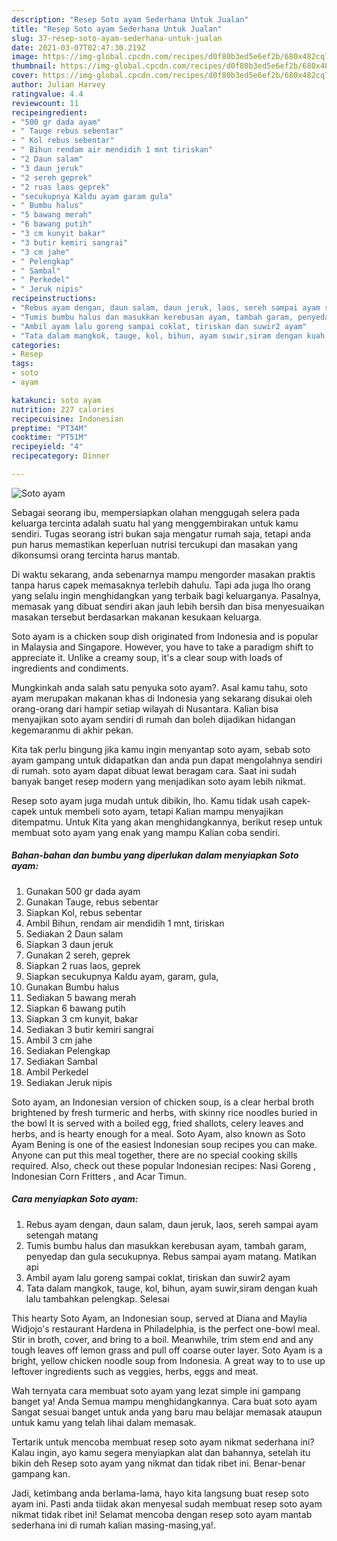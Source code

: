 ```yaml
---
description: "Resep Soto ayam Sederhana Untuk Jualan"
title: "Resep Soto ayam Sederhana Untuk Jualan"
slug: 37-resep-soto-ayam-sederhana-untuk-jualan
date: 2021-03-07T02:47:30.219Z
image: https://img-global.cpcdn.com/recipes/d0f80b3ed5e6ef2b/680x482cq70/soto-ayam-foto-resep-utama.jpg
thumbnail: https://img-global.cpcdn.com/recipes/d0f80b3ed5e6ef2b/680x482cq70/soto-ayam-foto-resep-utama.jpg
cover: https://img-global.cpcdn.com/recipes/d0f80b3ed5e6ef2b/680x482cq70/soto-ayam-foto-resep-utama.jpg
author: Julian Harvey
ratingvalue: 4.4
reviewcount: 11
recipeingredient:
- "500 gr dada ayam"
- " Tauge rebus sebentar"
- " Kol rebus sebentar"
- " Bihun rendam air mendidih 1 mnt tiriskan"
- "2 Daun salam"
- "3 daun jeruk"
- "2 sereh geprek"
- "2 ruas laos geprek"
- "secukupnya Kaldu ayam garam gula"
- " Bumbu halus"
- "5 bawang merah"
- "6 bawang putih"
- "3 cm kunyit bakar"
- "3 butir kemiri sangrai"
- "3 cm jahe"
- " Pelengkap"
- " Sambal"
- " Perkedel"
- " Jeruk nipis"
recipeinstructions:
- "Rebus ayam dengan, daun salam, daun jeruk, laos, sereh sampai ayam setengah matang"
- "Tumis bumbu halus dan masukkan kerebusan ayam, tambah garam, penyedap dan gula secukupnya. Rebus sampai ayam matang. Matikan api"
- "Ambil ayam lalu goreng sampai coklat, tiriskan dan suwir2 ayam"
- "Tata dalam mangkok, tauge, kol, bihun, ayam suwir,siram dengan kuah lalu tambahkan pelengkap. Selesai"
categories:
- Resep
tags:
- soto
- ayam

katakunci: soto ayam 
nutrition: 227 calories
recipecuisine: Indonesian
preptime: "PT34M"
cooktime: "PT51M"
recipeyield: "4"
recipecategory: Dinner

---
```



![Soto ayam](https://img-global.cpcdn.com/recipes/d0f80b3ed5e6ef2b/680x482cq70/soto-ayam-foto-resep-utama.jpg)

Sebagai seorang ibu, mempersiapkan olahan menggugah selera pada keluarga tercinta adalah suatu hal yang menggembirakan untuk kamu sendiri. Tugas seorang istri bukan saja mengatur rumah saja, tetapi anda pun harus memastikan keperluan nutrisi tercukupi dan masakan yang dikonsumsi orang tercinta harus mantab.

Di waktu  sekarang, anda sebenarnya mampu mengorder masakan praktis tanpa harus capek memasaknya terlebih dahulu. Tapi ada juga lho orang yang selalu ingin menghidangkan yang terbaik bagi keluarganya. Pasalnya, memasak yang dibuat sendiri akan jauh lebih bersih dan bisa menyesuaikan masakan tersebut berdasarkan makanan kesukaan keluarga. 

Soto ayam is a chicken soup dish originated from Indonesia and is popular in Malaysia and Singapore. However, you have to take a paradigm shift to appreciate it. Unlike a creamy soup, it&#39;s a clear soup with loads of ingredients and condiments.

Mungkinkah anda salah satu penyuka soto ayam?. Asal kamu tahu, soto ayam merupakan makanan khas di Indonesia yang sekarang disukai oleh orang-orang dari hampir setiap wilayah di Nusantara. Kalian bisa menyajikan soto ayam sendiri di rumah dan boleh dijadikan hidangan kegemaranmu di akhir pekan.

Kita tak perlu bingung jika kamu ingin menyantap soto ayam, sebab soto ayam gampang untuk didapatkan dan anda pun dapat mengolahnya sendiri di rumah. soto ayam dapat dibuat lewat beragam cara. Saat ini sudah banyak banget resep modern yang menjadikan soto ayam lebih nikmat.

Resep soto ayam juga mudah untuk dibikin, lho. Kamu tidak usah capek-capek untuk membeli soto ayam, tetapi Kalian mampu menyajikan ditempatmu. Untuk Kita yang akan menghidangkannya, berikut resep untuk membuat soto ayam yang enak yang mampu Kalian coba sendiri.

<!--inarticleads1-->

##### Bahan-bahan dan bumbu yang diperlukan dalam menyiapkan Soto ayam:

1. Gunakan 500 gr dada ayam
1. Gunakan  Tauge, rebus sebentar
1. Siapkan  Kol, rebus sebentar
1. Ambil  Bihun, rendam air mendidih 1 mnt, tiriskan
1. Sediakan 2 Daun salam
1. Siapkan 3 daun jeruk
1. Gunakan 2 sereh, geprek
1. Siapkan 2 ruas laos, geprek
1. Siapkan secukupnya Kaldu ayam, garam, gula,
1. Gunakan  Bumbu halus
1. Sediakan 5 bawang merah
1. Siapkan 6 bawang putih
1. Siapkan 3 cm kunyit, bakar
1. Sediakan 3 butir kemiri sangrai
1. Ambil 3 cm jahe
1. Sediakan  Pelengkap
1. Sediakan  Sambal
1. Ambil  Perkedel
1. Sediakan  Jeruk nipis


Soto ayam, an Indonesian version of chicken soup, is a clear herbal broth brightened by fresh turmeric and herbs, with skinny rice noodles buried in the bowl It is served with a boiled egg, fried shallots, celery leaves and herbs, and is hearty enough for a meal. Soto Ayam, also known as Soto Ayam Bening is one of the easiest Indonesian soup recipes you can make. Anyone can put this meal together, there are no special cooking skills required. Also, check out these popular Indonesian recipes: Nasi Goreng , Indonesian Corn Fritters , and Acar Timun. 

<!--inarticleads2-->

##### Cara menyiapkan Soto ayam:

1. Rebus ayam dengan, daun salam, daun jeruk, laos, sereh sampai ayam setengah matang
1. Tumis bumbu halus dan masukkan kerebusan ayam, tambah garam, penyedap dan gula secukupnya. Rebus sampai ayam matang. Matikan api
1. Ambil ayam lalu goreng sampai coklat, tiriskan dan suwir2 ayam
1. Tata dalam mangkok, tauge, kol, bihun, ayam suwir,siram dengan kuah lalu tambahkan pelengkap. Selesai


This hearty Soto Ayam, an Indonesian soup, served at Diana and Maylia Widjojo&#39;s restaurant Hardena in Philadelphia, is the perfect one-bowl meal. Stir in broth, cover, and bring to a boil. Meanwhile, trim stem end and any tough leaves off lemon grass and pull off coarse outer layer. Soto Ayam is a bright, yellow chicken noodle soup from Indonesia. A great way to to use up leftover ingredients such as veggies, herbs, eggs and meat. 

Wah ternyata cara membuat soto ayam yang lezat simple ini gampang banget ya! Anda Semua mampu menghidangkannya. Cara buat soto ayam Sangat sesuai banget untuk anda yang baru mau belajar memasak ataupun untuk kamu yang telah lihai dalam memasak.

Tertarik untuk mencoba membuat resep soto ayam nikmat sederhana ini? Kalau ingin, ayo kamu segera menyiapkan alat dan bahannya, setelah itu bikin deh Resep soto ayam yang nikmat dan tidak ribet ini. Benar-benar gampang kan. 

Jadi, ketimbang anda berlama-lama, hayo kita langsung buat resep soto ayam ini. Pasti anda tiidak akan menyesal sudah membuat resep soto ayam nikmat tidak ribet ini! Selamat mencoba dengan resep soto ayam mantab sederhana ini di rumah kalian masing-masing,ya!.

